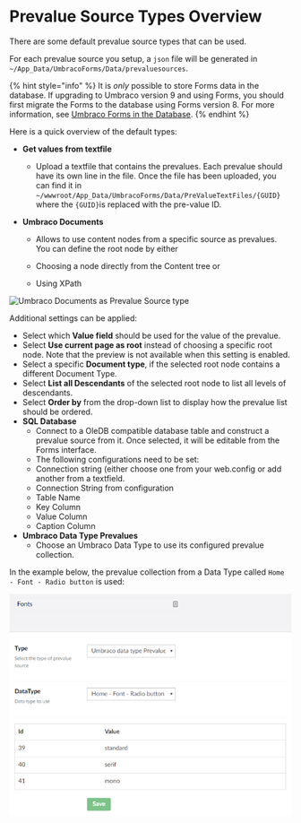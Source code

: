 # Prevalue Source Types Overview

There are some default prevalue source types that can be used.

For each prevalue source you setup, a `json` file will be generated in `~/App_Data/UmbracoForms/Data/prevaluesources`.

{% hint style="info" %}
It is _only_ possible to store Forms data in the database. If upgrading to Umbraco version 9 and using Forms, you should first migrate the Forms to the database using Forms version 8. For more information, see [Umbraco Forms in the Database](../../developer/forms-in-the-database.md).
{% endhint %}

Here is a quick overview of the default types:

* **Get values from textfile**

  * Upload a textfile that contains the prevalues. Each prevalue should have its own line in the file. Once the file has been uploaded, you can find it in `~/wwwroot/App_Data/UmbracoForms/Data/PreValueTextFiles/{GUID}` where the `{GUID}`is replaced with the pre-value ID.
* **Umbraco Documents**

  * Allows to use content nodes from a specific source as prevalues. You can define the root node by either

  * Choosing a node directly from the Content tree or
  * Using XPath

![Umbraco Documents as Prevalue Source type](../../../.gitbook/assets/umbraco-docs-prevalue-source-type.png)

Additional settings can be applied:

  * Select which **Value field** should be used for the value of the prevalue.
  * Select **Use current page as root** instead of choosing a specific root node. Note that the preview is not available when this setting is enabled.
  * Select a specific **Document type**, if the selected root node contains a different Document Type.
  * Select **List all Descendants** of the selected root node to list all levels of descendants.
  * Select **Order by** from the drop-down list to display how the prevalue list should be ordered.
* **SQL Database**
  * Connect to a OleDB compatible database table and construct a prevalue source from it. Once selected, it will be editable from the Forms interface.
  * The following configurations need to be set:
  * Connection string (either choose one from your web.config or add another from a textfield.
  * Connection String from configuration
  * Table Name
  * Key Column
  * Value Column
  * Caption Column
* **Umbraco Data Type Prevalues**
  * Choose an Umbraco Data Type to use its configured prevalue collection.

In the example below, the prevalue collection from a Data Type called `Home - Font - Radio button` is used:

![Data Type prevalues](images/datatype-prevalues.png)
